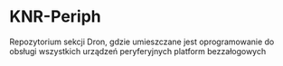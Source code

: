 # KNR-Periph
Repozytorium sekcji Dron, gdzie umieszczane jest oprogramowanie do obsługi wszystkich urządzeń peryferyjnych platform bezzałogowych
